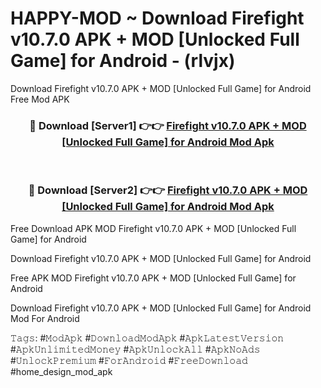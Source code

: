 # HAPPY-MOD ~ Download Firefight v10.7.0 APK + MOD [Unlocked Full Game] for Android - (rlvjx)
Download Firefight v10.7.0 APK + MOD [Unlocked Full Game] for Android Free Mod APK

<div align="center">
<h3>🔴 Download [Server1] 👉👉 <a href="https://apk-comot.site?title=Firefight_v10.7.0_APK_+_MOD_[Unlocked_Full_Game]_for_Android">Firefight v10.7.0 APK + MOD [Unlocked Full Game] for Android Mod Apk</a></h3><br>

<h3>🔴 Download [Server2] 👉👉 <a href="https://apk-comot.site?title=Firefight_v10.7.0_APK_+_MOD_[Unlocked_Full_Game]_for_Android">Firefight v10.7.0 APK + MOD [Unlocked Full Game] for Android Mod Apk</a></h3>
</div>


Free Download APK MOD Firefight v10.7.0 APK + MOD [Unlocked Full Game] for Android

Download Firefight v10.7.0 APK + MOD [Unlocked Full Game] for Android 

Free APK MOD Firefight v10.7.0 APK + MOD [Unlocked Full Game] for Android 

Download Firefight v10.7.0 APK + MOD [Unlocked Full Game] for Android Mod For Android

𝚃𝚊𝚐𝚜: #𝙼𝚘𝚍𝙰𝚙𝚔 #𝙳𝚘𝚠𝚗𝚕𝚘𝚊𝚍𝙼𝚘𝚍𝙰𝚙𝚔 #𝙰𝚙𝚔𝙻𝚊𝚝𝚎𝚜𝚝𝚅𝚎𝚛𝚜𝚒𝚘𝚗 #𝙰𝚙𝚔𝚄𝚗𝚕𝚒𝚖𝚒𝚝𝚎𝚍𝙼𝚘𝚗𝚎𝚢 #𝙰𝚙𝚔𝚄𝚗𝚕𝚘𝚌𝚔𝙰𝚕𝚕 #𝙰𝚙𝚔𝙽𝚘𝙰𝚍𝚜 #𝚄𝚗𝚕𝚘𝚌𝚔𝙿𝚛𝚎𝚖𝚒𝚞𝚖 #𝙵𝚘𝚛𝙰𝚗𝚍𝚛𝚘𝚒𝚍 #𝙵𝚛𝚎𝚎𝙳𝚘𝚠𝚗𝚕𝚘𝚊𝚍 #home_design_mod_apk